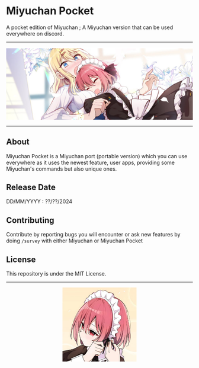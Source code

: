 # Miyuchan Pocket

A pocket edition of Miyuchan ; A Miyuchan version that can be used everywhere on discord.

---

![Banner](assets/banner.png)

---

## About

Miyuchan Pocket is a Miyuchan port (portable version) which you can use everywhere as it uses the newest feature, user apps, providing some Miyuchan's commands but also unique ones.

## Release Date

DD/MM/YYYY : ??/??/2024

## Contributing

Contribute by reporting bugs you will encounter or ask new features by doing `/survey` with either Miyuchan or Miyuchan Pocket

## License

This repository is under the MIT License.

---

<div align="center">
  <img src="assets/pfp.jpg" alt="Profile Picture" width="200" height="200">
</div>

